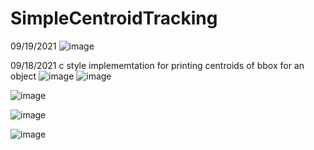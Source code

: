 # SimpleCentroidTracking

09/19/2021
![image](https://user-images.githubusercontent.com/59910227/133920359-0638ba3b-9f1b-455f-a67a-0d55b763b56b.png)

09/18/2021
c style implememtation for printing centroids of bbox for an object
![image](https://user-images.githubusercontent.com/59910227/133883808-fe3bb2d3-13f7-407d-bc58-19bdda690a8f.png)
![image](https://user-images.githubusercontent.com/59910227/133883673-5ece8d93-5c21-4697-93f1-779375ca8e4e.png)

![image](https://user-images.githubusercontent.com/59910227/133752925-3f6fb812-8be8-43ce-b65d-5b8970c67f19.png)

![image](https://user-images.githubusercontent.com/59910227/133752961-a0b30e19-9ba6-440f-81c2-df87b3261fa3.png)

![image](https://user-images.githubusercontent.com/59910227/133752979-39a5e14d-5361-4ce4-a1a2-44b1a0d8d736.png)
